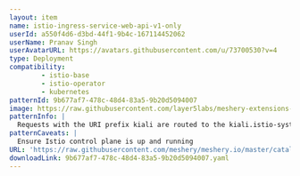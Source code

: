 ```yaml
---
layout: item
name: istio-ingress-service-web-api-v1-only
userId: a550f4d6-d3bd-44f1-9b4c-167114452062
userName: Pranav Singh
userAvatarURL: https://avatars.githubusercontent.com/u/73700530?v=4
type: Deployment
compatibility: 
        - istio-base
        - istio-operator
        - kubernetes
patternId: 9b677af7-478c-48d4-83a5-9b20d5094007
image: https://raw.githubusercontent.com/layer5labs/meshery-extensions-packages/master/action-assets/design-assets/9b677af7-478c-48d4-83a5-9b20d5094007.png
patternInfo: |
  Requests with the URI prefix kiali are routed to the kiali.istio-system.svc.cluster.local service on port 20001. Requests with URI prefixes like /web-api/v1/getmultiple, /web-api/v1/create, and /web-api/v1/manage are routed to the web-api service with the subset v1. Requests with URI prefixes openapi/ui/ and /openapi are routed to the web-api service on port 9080. Requests with URI prefixes like /loginwithtoken, /login,  and /callback are routed to different services, including web-app and authentication. Requests with any other URI prefix are routed to the web-app service on port 80.
patternCaveats: |
  Ensure Istio control plane is up and running
URL: 'https://raw.githubusercontent.com/meshery/meshery.io/master/catalog/9b677af7-478c-48d4-83a5-9b20d5094007.yaml'
downloadLink: 9b677af7-478c-48d4-83a5-9b20d5094007.yaml
---
```

